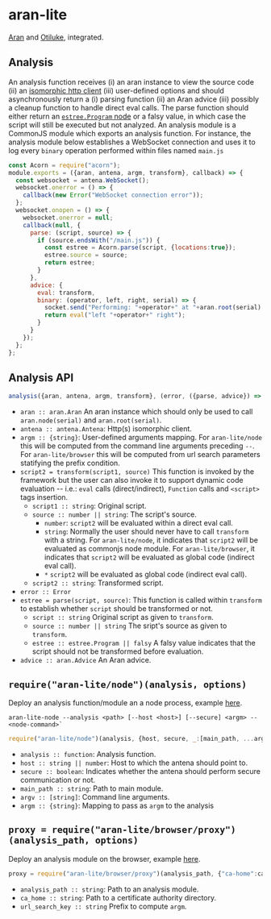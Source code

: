 # aran-lite

[Aran](https://www.npmjs.com/package/aran) and [Otiluke](https://www.npmjs.com/package/otiluke), integrated.

## Analysis

An analysis function receives (i) an aran instance to view the source code (ii) an [isomorphic http client](https://github.com/lachrist/antena) (iii) user-defined options and should asynchronously return a (i) parsing function (ii) an Aran advice (iii) possibly a cleanup function to handle direct eval calls.
The parse function should either return an [`estree.Program` node](https://github.com/estree/estree/blob/master/es2015.md#programs) or a falsy value, in which case the script will still be executed but not analyzed.
An analysis module is a CommonJS module which exports an analysis function.
For instance, the analysis module below establishes a WebSocket connection and uses it to log every `binary` operation performed within files named `main.js` 

```js
const Acorn = require("acorn");
module.exports = ({aran, antena, argm, transform}, callback) => {
  const websocket = antena.WebSocket();
  websocket.onerror = () => {
    callback(new Error("WebSocket connection error"));
  };
  websocket.onopen = () => {
    websocket.onerror = null;
    callback(null, {
      parse: (script, source) => {
        if (source.endsWith("/main.js")) {
          const estree = Acorn.parse(script, {locations:true});
          estree.source = source;
          return estree;
        }
      },
      advice: {
        eval: transform,
        binary: (operator, left, right, serial) => {
          socket.send("Performing: "+operator+" at "+aran.root(serial).source+" line: "+aran.node(serial).loc.start.line);
          return eval("left "+operator+" right");
        }
      }
    });
  };
};
```

## Analysis API

```js
analysis({aran, antena, argm, transform}, (error, ({parse, advice}) => { ... }));
```

* `aran :: aran.Aran`
  An aran instance which should only be used to call `aran.node(serial)` and `aran.root(serial)`.
* `antena :: antena.Antena`:
  Http(s) isomorphic client.
* `argm :: {string}`:
  User-defined arguments mapping.
  For `aran-lite/node` this will be computed from the command line arguments preceding `--`.
  For `aran-lite/browser` this will be computed from url search parameters statifying the prefix condition.
* `script2 = transform(script1, source)`
  This function is invoked by the framework but the user can also invoke it to support dynamic code evaluation -- i.e.: `eval` calls (direct/indirect), `Function` calls and `<script>` tags insertion.
  * `script1 :: string`:
    Original script.
  * `source :: number || string`:
    The script's source.
    * `number`:
      `script2` will be evaluated within a direct eval call.
    * `string`:
      Normally the user should never have to call `transform` with a string.
      For `aran-lite/node`, it indicates that `script2` will be evaluated as commonjs node module.
      For `aran-lite/browser`, it indicates that `script2` will be evaluated as global code (indirect eval call).
    * `*`
      `script2` will be evaluated as global code (indirect eval call).
  * `script2 :: string`:
    Transformed script.
* `error :: Error`
* `estree = parse(script, source)`:
  This function is called within `transform` to establish whether `script` should be transformed or not.
  * `script :: string`
    Original script as given to `transform`.
  * `source :: number || string`
    The sript's source as given to `transform`.
  * `estree :: estree.Program || falsy`
    A falsy value indicates that the script should not be transformed before evaluation.
* `advice :: aran.Advice`
  An Aran advice.

## `require("aran-lite/node")(analysis, options)`

Deploy an analysis function/module an a node process, example [here](/test/node).

```
aran-lite-node --analysis <path> [--host <host>] [--secure] <argm> -- <node-command>`
```

```js
require("aran-lite/node")(analysis, {host, secure, _:[main_path, ...argv], ...argm});
```

* `analysis :: function`:
  Analysis function.
* `host :: string || number`:
  Host to which the antena should point to.
* `secure :: boolean`:
  Indicates whether the antena should perform secure communication or not.
* `main_path :: string`:
  Path to main module.
* `argv :: [string]`:
  Command line arguments.
* `argm :: {string}`:
  Mapping to pass as `argm` to the analysis

## `proxy = require("aran-lite/browser/proxy")(analysis_path, options)`

Deploy an analysis module on the browser, example [here](test/browser).

```js
proxy = require("aran-lite/browser/proxy")(analysis_path, {"ca-home":ca_home, "url-search-key":url_search_key});
```

* `analysis_path :: string`:
  Path to an analysis module.
* `ca_home :: string`:
  Path to a certificate authority directory.
* `url_search_key :: string`
  Prefix to compute `argm`.
